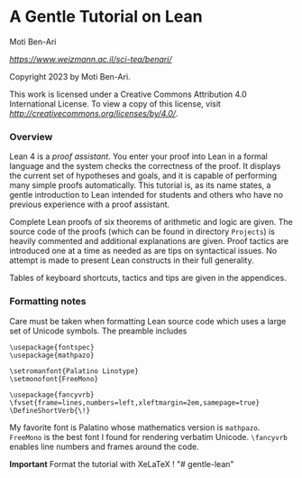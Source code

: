 # A Gentle Tutorial on Lean

Moti Ben-Ari

_https://www.weizmann.ac.il/sci-tea/benari/_

Copyright 2023 by Moti Ben-Ari.

This work is licensed under a Creative Commons Attribution 4.0 International License. To view a copy of this license, visit _http://creativecommons.org/licenses/by/4.0/_.

### Overview

Lean 4 is a *proof assistant*. You enter your proof into Lean in a formal language and the system checks the correctness of the proof. It displays the current set of hypotheses and goals, and it is capable of performing many simple proofs automatically. This tutorial is, as its name states, a gentle introduction to Lean intended for students and others who have no previous experience with a proof assistant.

Complete Lean proofs of six theorems of arithmetic and logic are given. The source code of the proofs (which can be found in directory `Projects`) is heavily commented and additional explanations are given. Proof tactics are introduced one at a time as needed as are tips on syntactical issues. No attempt is made to present Lean constructs in their full generality.

Tables of keyboard shortcuts, tactics and tips are given in the appendices.

### Formatting notes

Care must be taken when formatting Lean source code which uses a large set of Unicode symbols. The preamble includes
```
\usepackage{fontspec}
\usepackage{mathpazo}

\setromanfont{Palatino Linotype}
\setmonofont{FreeMono}

\usepackage{fancyvrb}
\fvset{frame=lines,numbers=left,xleftmargin=2em,samepage=true}
\DefineShortVerb{\!}
```
My favorite font is Palatino whose mathematics version is `mathpazo`. `FreeMono` is the best font I found for rendering verbatim Unicode. `\fancyvrb` enables line numbers and frames around the code.

**Important** Format the tutorial with XeLaTeX ! 
"# gentle-lean" 
